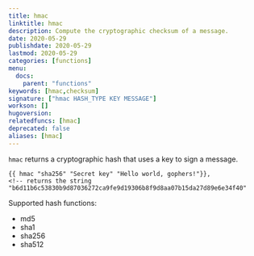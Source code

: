 ```yaml
---
title: hmac
linktitle: hmac
description: Compute the cryptographic checksum of a message.
date: 2020-05-29
publishdate: 2020-05-29
lastmod: 2020-05-29
categories: [functions]
menu:
  docs:
    parent: "functions"
keywords: [hmac,checksum]
signature: ["hmac HASH_TYPE KEY MESSAGE"]
workson: []
hugoversion:
relatedfuncs: [hmac]
deprecated: false
aliases: [hmac]
---
```


`hmac` returns a cryptographic hash that uses a key to sign a message.

```
{{ hmac "sha256" "Secret key" "Hello world, gophers!"}},
<!-- returns the string "b6d11b6c53830b9d87036272ca9fe9d19306b8f9d8aa07b15da27d89e6e34f40"
```

Supported hash functions:

* md5
* sha1
* sha256
* sha512
